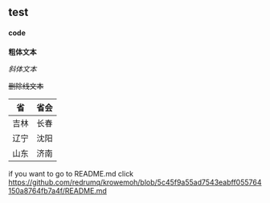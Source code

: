 ## test
#### code


**粗体文本**

*斜体文本*

~~删除线文本~~


| 省   | 省会  |
|  ----  | ----  |
| 吉林  | 长春 |
| 辽宁  | 沈阳 |
| 山东  |  济南|














if you want to go to README.md
click https://github.com/redrumq/krowemoh/blob/5c45f9a55ad7543eabff055764150a8764fb7a4f/README.md

